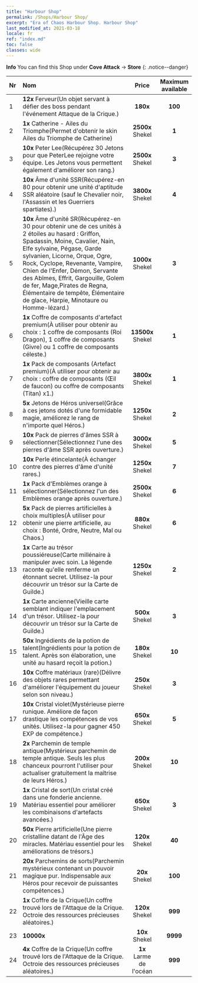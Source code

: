 ```yaml
---
title: "Harbour Shop"
permalink: /Shops/Harbour Shop/
excerpt: "Era of Chaos Harbour Shop. Harbour Shop"
last_modified_at: 2021-03-18
locale: fr
ref: "index.md"
toc: false
classes: wide
---
```


**Info** You can find this Shop under **Cove Attack** -> **Store** 
{: .notice--danger}

  |  Nr  |      Nom      |         Price        |   Maximum available      |
  |:-----|:---------------|:--------------------:|:------------------------:|
  | 1 |  **12x** Ferveur(Un objet servant à défier des boss pendant l'événement Attaque de la Crique.) |  **180x** <i class="fas fa-gem"/>  | **100** |
  | 2 |  **1x** Catherine - Ailes du Triomphe(Permet d'obtenir le skin Ailes du Triomphe de Catherine) |  **2500x** Shekel  | **1** |
  | 3 |  **10x** Peter Lee(Récupérez 30 Jetons pour que PeterLee rejoigne votre équipe. Les Jetons vous permettent également d'améliorer son rang.) |  **2500x** Shekel  | **3** |
  | 4 |  **10x** Âme d'unité SSR(Récupérez-en 80 pour obtenir une unité d'aptitude SSR aléatoire (sauf le Chevalier noir, l'Assassin et les Guerriers spartiates).) |  **3800x** Shekel  | **4** |
  | 5 |  **10x** Âme d'unité SR(Récupérez-en 30 pour obtenir une de ces unités à 2 étoiles au hasard : Griffon, Spadassin, Moine, Cavalier, Nain, Elfe sylvaine, Pégase, Garde sylvanien, Licorne, Orque, Ogre, Rock, Cyclope, Revenante, Vampire, Chien de l'Enfer, Démon, Servante des Abîmes, Effrit, Gargouille, Golem de fer, Mage,Pirates de Regna, Élémentaire de tempête, Élémentaire de glace, Harpie, Minotaure ou Homme-lézard.) |  **1000x** Shekel  | **3** |
  | 6 |  **1x** Coffre de composants d'artefact premium(À utiliser pour obtenir au choix : 1 coffre de composants (Roi Dragon), 1 coffre de composants (Givre) ou 1 coffre de composants céleste.) |  **13500x** Shekel  | **1** |
  | 7 |  **1x** Pack de composants (Artefact premium)(À utiliser pour obtenir au choix : coffre de composants (Œil de faucon) ou coffre de composants (Titan) x1.) |  **3800x** Shekel  | **1** |
  | 8 |  **5x** Jetons de Héros universel(Grâce à ces jetons dotés d'une formidable magie, améliorez le rang de n'importe quel Héros.) |  **1250x** Shekel  | **2** |
  | 9 |  **10x** Pack de pierres d'âmes SSR à sélectionner(Sélectionnez l'une des pierres d'âme SSR après ouverture.) |  **3000x** Shekel  | **5** |
  | 10 |  **10x** Perle étincelante(À échanger contre des pierres d'âme d'unité rares.) |  **1250x** Shekel  | **7** |
  | 11 |  **1x** Pack d'Emblèmes orange à sélectionner(Sélectionnez l'un des Emblèmes orange après ouverture.) |  **2500x** Shekel  | **6** |
  | 12 |  **5x** Pack de pierres artificielles à choix multiples(À utiliser pour obtenir une pierre artificielle, au choix : Bonté, Ordre, Neutre, Mal ou Chaos.) |  **880x** Shekel  | **6** |
  | 13 |  **1x** Carte au trésor poussiéreuse(Carte millénaire à manipuler avec soin. La légende raconte qu'elle renferme un étonnant secret. Utilisez-la pour découvrir un trésor sur la Carte de Guilde.) |  **1250x** Shekel  | **2** |
  | 14 |  **1x** Carte ancienne(Vieille carte semblant indiquer l'emplacement d'un trésor. Utilisez-la pour découvrir un trésor sur la Carte de Guilde.) |  **500x** Shekel  | **3** |
  | 15 |  **50x** Ingrédients de la potion de talent(Ingrédients pour la potion de talent. Après son élaboration, une unité au hasard reçoit la potion.) |  **180x** Shekel  | **10** |
  | 16 |  **10x** Coffre matériaux (rare)(Délivre des objets rares permettant d'améliorer l'équipement du joueur selon son niveau.) |  **250x** Shekel  | **3** |
  | 17 |  **10x** Cristal violet(Mystérieuse pierre runique. Améliore de façon drastique les compétences de vos unités. Utilisez-la pour gagner 450 EXP de compétence.) |  **650x** Shekel  | **5** |
  | 18 |  **2x** Parchemin de temple antique(Mystérieux parchemin de temple antique. Seuls les plus chanceux pourront l'utiliser pour actualiser gratuitement la maîtrise de leurs Héros.) |  **200x** Shekel  | **10** |
  | 19 |  **1x** Cristal de sort(Un cristal créé dans une fonderie ancienne. Matériau essentiel pour améliorer les combinaisons d'artefacts avancées.) |  **650x** Shekel  | **3** |
  | 20 |  **50x** Pierre artificielle(Une pierre cristalline datant de l'Âge des miracles. Matériau essentiel pour les améliorations de trésors.) |  **120x** Shekel  | **40** |
  | 21 |  **20x** Parchemins de sorts(Parchemin mystérieux contenant un pouvoir magique pur. Indispensable aux Héros pour recevoir de puissantes compétences.) |  **20x** Shekel  | **100** |
  | 22 |  **1x** Coffre de la Crique(Un coffre trouvé lors de l'Attaque de la Crique. Octroie des ressources précieuses aléatoires.) |  **120x** Shekel  | **999** |
  | 23 |  **10000x** <i class="fas fa-coins"/> |  **10x** Shekel  | **9999** |
  | 24 |  **4x** Coffre de la Crique(Un coffre trouvé lors de l'Attaque de la Crique. Octroie des ressources précieuses aléatoires.) |  **1x** Larme de l'océan  | **999** |
